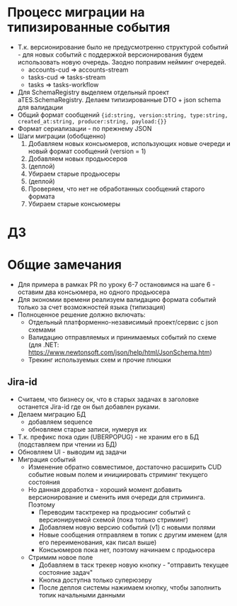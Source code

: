# Процесс миграции на типизированные события
* Т.к. версионирование было не предусмотренно структурой событий - для новых событий с поддержкой версионирования будем использовать новую очередь. Заодно поправим нейминг очередей.
  * accounts-cud => accounts-stream
  * tasks-cud => tasks-stream
  * tasks => tasks-workflow
* Для SchemaRegistry выделяем отдельный проект aTES.SchemaRegistry. Делаем типизированные DTO + json schema для валидации
* Общий формат сообщений `{id:string, version:string, type:string, created_at:string, producer:string, payload:{}}`
* Формат сериализации - по прежнему JSON
* Шаги миграции (обобщенно)
  1. Добавляем новых консьюмеров, использующих новые очереди и новый формат сообщений (version = 1)
  2. Добавляем новых продьюсеров
  3. (деплой)
  4. Убираем старые продьюсеры
  5. (деплой)
  6. Проверяем, что нет не обработанных сообщений старого формата
  7. Убираем старые консьюмеры

# ДЗ
# Общие замечания
* Для примера в рамках PR по уроку 6-7 остановимся на шаге 6 - оставим два консьюмера, но одного продьюсера
* Для экономии времени реализуем валидацию формата событий только за счет возможностей языка (типизация)
* Полноценное решение должно включать: 
  * Отдельный платформенно-независимый проект/сервис с json схемами
  * Валидацию отправляемых и принимаемых событий по схеме (для .NET: https://www.newtonsoft.com/json/help/html/JsonSchema.htm)
  * Трекинг используемых схем и прочие плюшки

## Jira-id
* Считаем, что бизнесу ок, что в старых задачах в заголовке останется Jira-id где он был добавлен руками.
* Делаем миграцию БД
  * добавляем sequence
  * обновляем старые записи, нумеруя их
* Т.к. префикс пока один (UBERPOPUG) - не храним его в БД (подставляем при чтении из БД)
* Обновляем UI - выводим ид задачи
* Миграция событий
  * Изменение обратно совместимое, достаточно расширить CUD событие новым полем и инициировать стриминг текущего состояния
  * Но данная доработка - хороший момент добавить версионирование и сменить имя очереди для стриминга. Поэтому
    * Переводим тасктрекер на продьюсинг событий с версионируемой схемой (пока только стриминг)
    * Добавляем новую версию событий (v1) с новыми полями
    * Новые сообщения отправляем в топик с другим именем (для его переименования, как писал выше)
    * Консьюмеров пока нет, поэтому начинаем с продьюсера    
   * Стримим новое поле
     * Добавляем в таск трекер новую кнопку - "отправить текущее состояние задач"
     * Кнопка доступна только суперюзеру
     * После деплоя системы нажимаем кнопку, чтобы заполнить топик начальными данными
